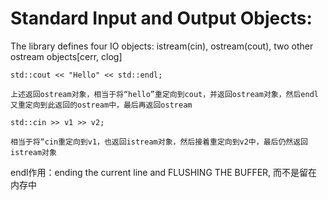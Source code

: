 ﻿Standard Input and Output Objects:
==============

The library defines four IO objects: istream(cin), ostream(cout), two other ostream objects[cerr, clog]

```
std::cout << "Hello" << std::endl;
```
    上述返回ostream对象，相当于将“hello”重定向到cout，并返回ostream对象，然后endl又重定向到此返回的ostream中，最后再返回ostream

```
std::cin >> v1 >> v2;
```
    相当于将“cin重定向到v1，也返回istream对象，然后接着重定向到v2中，最后仍然返回istream对象

endl作用：ending the current line and FLUSHING THE BUFFER, 而不是留在内存中
